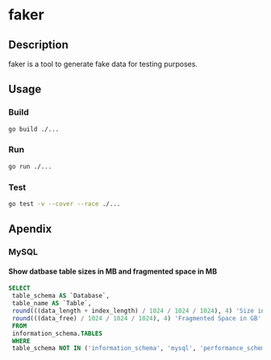 # faker

## Description

faker is a tool to generate fake data for testing purposes.

## Usage

### Build

```bash
go build ./...
```

### Run

```bash
go run ./...
```

### Test

```bash
go test -v --cover --race ./...
```

## Apendix

### MySQL

#### Show datbase table sizes in MB and fragmented space in MB

```sql
SELECT
 table_schema AS `Database`,
 table_name AS `Table`,
 round(((data_length + index_length) / 1024 / 1024 / 1024), 4) 'Size in GB',
 round(((data_free) / 1024 / 1024 / 1024), 4) 'Fragmented Space in GB'
 FROM
 information_schema.TABLES
 WHERE
 table_schema NOT IN ('information_schema', 'mysql', 'performance_schema', 'sys');
```
